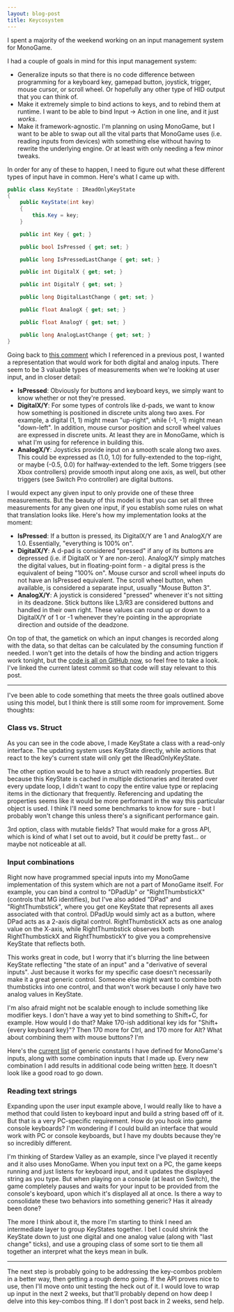 ```yaml
---
layout: blog-post
title: Keycosystem
---
```

I spent a majority of the weekend working on an input management system for MonoGame.

I had a couple of goals in mind for this input management system:

* Generalize inputs so that there is no code difference between programming for a keyboard key, gamepad button, joystick, trigger, mouse cursor, or scroll wheel. Or hopefully any other type of HID output that you can think of.
* Make it extremely simple to bind actions to keys, and to rebind them at runtime. I want to be able to bind Input -> Action in one line, and it just _works_.
* Make it framework-agnostic. I'm planning on using MonoGame, but I want to be able to swap out all the vital parts that MonoGame uses (i.e. reading inputs from devices) with something else without having to rewrite the underlying engine. Or at least with only needing a few minor tweaks.

In order for any of these to happen, I need to figure out what these different types of input have in common. Here's what I came up with.

```csharp
public class KeyState : IReadOnlyKeyState
{
    public KeyState(int key)
    {
        this.Key = key;
    }

    public int Key { get; }

    public bool IsPressed { get; set; }

    public long IsPressedLastChange { get; set; }

    public int DigitalX { get; set; }

    public int DigitalY { get; set; }

    public long DigitalLastChange { get; set; }

    public float AnalogX { get; set; }

    public float AnalogY { get; set; }

    public long AnalogLastChange { get; set; }
}
```

Going back to [this comment](http://xboxforums.create.msdn.com/forums/t/2189.aspx#12431) which I referenced in a previous post, I wanted a representation that would work for both digital and analog inputs. There seem to be 3 valuable types of measurements when we're looking at user input, and in closer detail:

* __IsPressed__: Obviously for buttons and keyboard keys, we simply want to know whether or not they're pressed.
* __DigitalX/Y__: For some types of controls like d-pads, we want to know how something is positioned in discrete units along two axes. For example, a digital (1, 1) might mean "up-right", while (-1, -1) might mean "down-left". In addition, mouse cursor position and scroll wheel values are expressed in discrete units. At least they are in MonoGame, which is what I'm using for reference in building this.
* __AnalogX/Y__: Joysticks provide input on a smooth scale along two axes. This could be expressed as (1.0, 1.0) for fully-extended to the top-right, or maybe (-0.5, 0.0) for halfway-extended to the left. Some triggers (see Xbox controllers) provide smooth input along one axis, as well, but other triggers (see Switch Pro controller) are digital buttons.

I would expect any given input to only provide one of these three measurements. But the beauty of this model is that you can set all three measurements for any given one input, if you establish some rules on what that translation looks like. Here's how my implementation looks at the moment:

* __IsPressed__: If a button is pressed, its DigitalX/Y are 1 and AnalogX/Y are 1.0. Essentially, "everything is 100% on".
* __DigitalX/Y__: A d-pad is considered "pressed" if any of its buttons are depressed (i.e. if DigitalX or Y are non-zero). AnalogX/Y simply matches the digital values, but in floating-point form - a digital press is the equivalent of being "100% on". Mouse cursor and scroll wheel inputs do not have an IsPressed equivalent. The scroll wheel button, when available, is considered a separate input, usually "Mouse Button 3".
* __AnalogX/Y__: A joystick is considered "pressed" whenever it's not sitting in its deadzone. Stick buttons like L3/R3 are considered buttons and handled in their own right. These values can round up or down to a DigitalX/Y of 1 or -1 whenever they're pointing in the appropriate direction and outside of the deadzone.

On top of that, the gametick on which an input changes is recorded along with the data, so that deltas can be calculated by the consuming function if needed. I won't get into the details of how the binding and action triggers work tonight, but the [code is all on GitHub now](https://github.com/dolphinspired/dolphengine/tree/1d4f33b1eb2ce42bfb3e172a55ea1e5d5decf496), so feel free to take a look. I've linked the current latest commit so that code will stay relevant to this post.

---

I've been able to code something that meets the three goals outlined above using this model, but I think there is still some room for improvement. Some thoughts:

### Class vs. Struct

As you can see in the code above, I made KeyState a class with a read-only interface. The updating system uses KeyState directly, while actions that react to the key's current state will only get the IReadOnlyKeyState.

The other option would be to have a struct with readonly properties. But because this KeyState is cached in multiple dictionaries and iterated over every update loop, I didn't want to copy the entire value type or replacing items in the dictionary that frequently. Referencing and updating the properties seems like it would be more performant in the way this particular object is used. I think I'll need some benchmarks to know for sure - but I probably won't change this unless there's a significant performance gain.

3rd option, class with mutable fields? That would make for a gross API, which is kind of what I set out to avoid, but it _could_ be pretty fast... or maybe not noticeable at all.

### Input combinations

Right now have programmed special inputs into my MonoGame implementation of this system which are not a part of MonoGame itself. For example, you can bind a control to "DPadUp" or "RightThumbstickX" (controls that MG identifies), but I've also added "DPad" and "RightThumbstick", where you get one KeyState that represents all axes associated with that control. DPadUp would simly act as a button, where DPad acts as a 2-axis digital control. RightThumbstickX acts as one analog value on the X-axis, while RightThumbstick observes both RightThumbstickX and RightThumbstickY to give you a comprehensive KeyState that reflects both.

This works great in code, but I worry that it's blurring the line between KeyState reflecting "the state of an input" and a "derivative of several inputs". Just because it works for my specific case doesn't necessarily make it a great generic control. Someone else might want to combine both thumbsticks into one control, and that won't work because I only have two analog values in KeyState.

I'm also afraid might not be scalable enough to include something like modifier keys. I don't have a way yet to bind something to Shift+C, for example. How would I do that? Make 170-ish additional key ids for "Shift+{every keyboard key}"? Then 170 more for Ctrl, and 170 more for Alt? What about combining them with mouse buttons? I'm

Here's the [current list](https://github.com/dolphinspired/dolphengine/blob/1d4f33b1eb2ce42bfb3e172a55ea1e5d5decf496/DolphEngine/Input/Implementations/MgInput.cs) of generic constants I have defined for MonoGame's inputs, along with some combination inputs that I made up. Every new combination I add results in additional code being written [here](https://github.com/dolphinspired/dolphengine/blob/1d4f33b1eb2ce42bfb3e172a55ea1e5d5decf496/DolphEngine/Input/Implementations/MonoGameObserver.cs#L137). It doesn't look like a good road to go down.

### Reading text strings

Expanding upon the user input example above, I would really like to have a method that could listen to keyboard input and build a string based off of it. But that is a very PC-specific requirement. How do you hook into game console keyboards? I'm wondering if I could build an interface that would work with PC or console keyboards, but I have my doubts because they're so incredibly different.

I'm thinking of Stardew Valley as an example, since I've played it recently and it also uses MonoGame. When you input text on a PC, the game keeps running and just listens for keyboard input, and it updates the displayed string as you type. But when playing on a console (at least on Switch), the game completely pauses and waits for your input to be provided from the console's keyboard, upon which it's displayed all at once. Is there a way to consolidate these two behaviors into something generic? Has it already been done?

The more I think about it, the more I'm starting to think I need an intermediate layer to group KeyStates together. I bet I could shrink the KeyState down to just one digital and one analog value (along with "last change" ticks), and use a grouping class of some sort to tie them all together an interpret what the keys mean in bulk.

---

The next step is probably going to be addressing the key-combos problem in a better way, then getting a rough demo going. If the API proves nice to use, then I'll move onto unit testing the heck out of it. I would love to wrap up input in the next 2 weeks, but that'll probably depend on how deep I delve into this key-combos thing. If I don't post back in 2 weeks, send help.